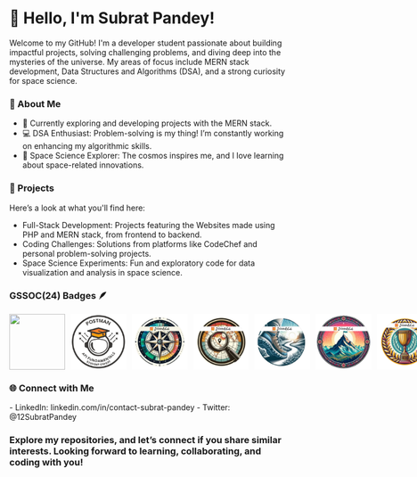 <h1>👋 Hello, I'm Subrat Pandey!</h1>

Welcome to my GitHub! I'm a developer student passionate about building impactful projects,
solving challenging problems, and diving deep into the mysteries of the universe.
My areas of focus include MERN stack development, Data Structures and Algorithms (DSA), and a strong curiosity for space science.

 <h3>🚀 About Me</h3>
 <ul>
 <li>🌱 Currently exploring and developing projects with the MERN stack.</li>
 <li>💻 DSA Enthusiast: Problem-solving is my thing! I’m constantly working on enhancing my algorithmic skills.</li>
 <li>🌌 Space Science Explorer: The cosmos inspires me, and I love learning about space-related innovations.</li>
 </ul>

 <h3>💼 Projects</h3>
Here’s a look at what you'll find here:
<ul>
 <li>Full-Stack Development: Projects featuring the Websites made using PHP and MERN stack, from frontend to backend.</li>
 <li>Coding Challenges: Solutions from platforms like CodeChef and personal problem-solving projects.</li>
 <li>Space Science Experiments: Fun and exploratory code for data visualization and analysis in space science.</li>
</ul>

<h3> GSSOC(24) Badges 🪶</h3>
<div style='display:flex; align-items:center; gap: 10px;' align='center'>
 <img src=https://raw.githubusercontent.com/GSSoC24/Postman-Challenge/main/docs/assets/Postman%20Dark.png" width="100px" height="100px" />
<img src="https://raw.githubusercontent.com/girlscript/gssoc-website-new/main/public/badges/postman.png" width="100px" height="100px" />
  <img src="https://github.com/girlscript/gssoc-website-new/blob/main/public/badges/1.png" width="100px" height="100px" />
  <img src="https://github.com/girlscript/gssoc-website-new/blob/main/public/badges/2.png" width="100px" height="100px" />
  <img src="https://github.com/girlscript/gssoc-website-new/blob/main/public/badges/3.png" width="100px" height="100px" />
  <img src="https://github.com/girlscript/gssoc-website-new/blob/main/public/badges/4.png" width="100px" height="100px" />
  <img src="https://github.com/girlscript/gssoc-website-new/blob/main/public/badges/5.png" width="100px" height="100px" />
  <img src="https://github.com/girlscript/gssoc-website-new/blob/main/public/badges/6.png" width="100px" height="100px" />
  <img src="https://github.com/girlscript/gssoc-website-new/blob/main/public/badges/7.png" width="100px" height="100px" />
  <img src="https://github.com/girlscript/gssoc-website-new/blob/main/public/badges/8.png" width="100px" height="100px" />
</div>

 <h3>🌐 Connect with Me</h3>
- LinkedIn: linkedin.com/in/contact-subrat-pandey
- Twitter: @12SubratPandey

<h3>Explore my repositories, and let’s connect if you share similar interests. Looking forward to learning, collaborating, and coding with you!</h3>
